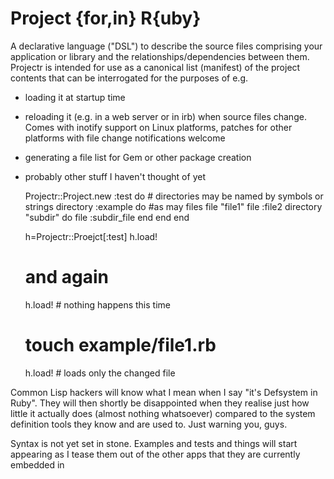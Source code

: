 # Project {for,in} R{uby}

A declarative language ("DSL") to describe the source files comprising
your application or library and the relationships/dependencies between
them.  Projectr is intended for use as a canonical list (manifest) of
the project contents that can be interrogated for the purposes of e.g.

* loading it at startup time

* reloading it (e.g. in a web server or in irb) when source files
  change.  Comes with inotify support on Linux platforms, patches for
  other platforms with file change notifications welcome

* generating a file list for Gem or other package creation 

* probably other stuff I haven't thought of yet

    Projectr::Project.new :test do
      # directories may be named by symbols or strings
      directory :example do
        #as may files
        file "file1"
        file :file2
        directory "subdir" do 
          file :subdir_file
        end
      end
    end

    h=Projectr::Proejct[:test]
    h.load!
    # and again
    h.load!   # nothing happens this time
    # touch example/file1.rb
    h.load!   # loads only the changed file


Common Lisp hackers will know what I mean when I say "it's Defsystem in 
Ruby".  They will then shortly be disappointed when they realise just
how little it actually does (almost nothing whatsoever) compared to the
system definition tools they know and are used to.  Just warning you,
guys.

Syntax is not yet set in stone.  Examples and tests and things will
start appearing as I tease them out of the other apps that they are
currently embedded in
